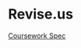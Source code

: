 # Revise.us

[Coursework Spec](https://docs.google.com/document/d/1KNq3Px8Tb8jbYcLfJLNOJRX8RtqPapvV4_B6vzDoJCc)
